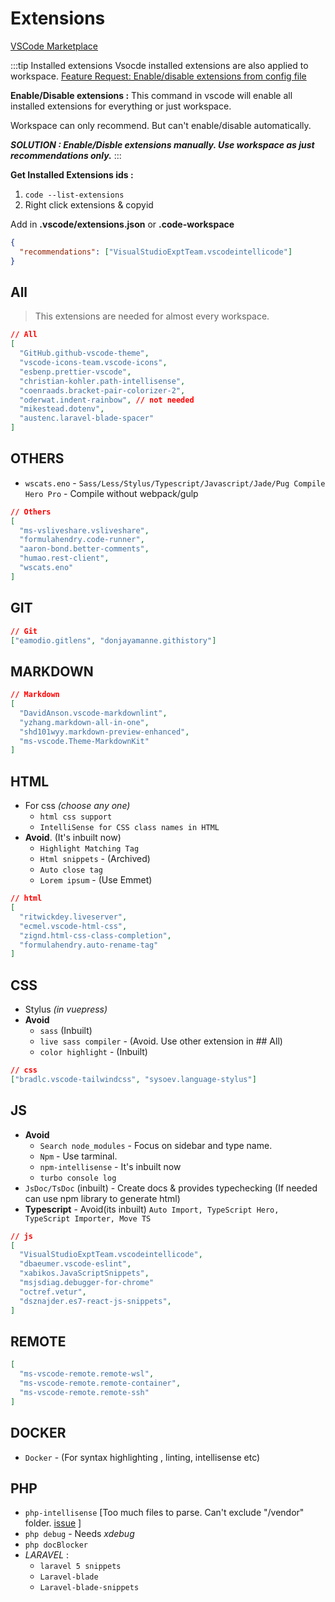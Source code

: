 # Extensions

[VSCode Marketplace](https://marketplace.visualstudio.com/vscode)

:::tip Installed extensions
Vsocde installed extensions are also applied to workspace.
[Feature Request: Enable/disable extensions from config file](https://github.com/microsoft/vscode/issues/40239)

**Enable/Disable extensions :**
This command in vscode will enable all installed extensions for everything or just workspace.

Workspace can only recommend. But can't enable/disable automatically.

**_SOLUTION : Enable/Disble extensions manually. Use workspace as just recommendations only._**
:::

**Get Installed Extensions ids :**

1. `code --list-extensions`
2. Right click extensions & copyid

Add in **.vscode/extensions.json** or **.code-workspace**

```json
{
  "recommendations": ["VisualStudioExptTeam.vscodeintellicode"]
}
```

## All

> This extensions are needed for almost every workspace.

```json
// All
[
  "GitHub.github-vscode-theme",
  "vscode-icons-team.vscode-icons",
  "esbenp.prettier-vscode",
  "christian-kohler.path-intellisense",
  "coenraads.bracket-pair-colorizer-2",
  "oderwat.indent-rainbow", // not needed
  "mikestead.dotenv",
  "austenc.laravel-blade-spacer"
]
```

## OTHERS

- `wscats.eno` - `Sass/Less/Stylus/Typescript/Javascript/Jade/Pug Compile Hero Pro` - Compile without webpack/gulp

```json
// Others
[
  "ms-vsliveshare.vsliveshare",
  "formulahendry.code-runner",
  "aaron-bond.better-comments",
  "humao.rest-client",
  "wscats.eno"
]
```

## GIT

```json
// Git
["eamodio.gitlens", "donjayamanne.githistory"]
```

## MARKDOWN

```json
// Markdown
[
  "DavidAnson.vscode-markdownlint",
  "yzhang.markdown-all-in-one",
  "shd101wyy.markdown-preview-enhanced",
  "ms-vscode.Theme-MarkdownKit"
]
```

## HTML

- For css _(choose any one)_
  - `html css support`
  - `IntelliSense for CSS class names in HTML`
- **Avoid**. (It's inbuilt now)
  - `Highlight Matching Tag`
  - `Html snippets` - (Archived)
  - `Auto close tag`
  - `Lorem ipsum` - (Use Emmet)

```json
// html
[
  "ritwickdey.liveserver",
  "ecmel.vscode-html-css",
  "zignd.html-css-class-completion",
  "formulahendry.auto-rename-tag"
]
```

## CSS

- Stylus _(in vuepress)_
- **Avoid**
  - `sass` (Inbuilt)
  - `live sass compiler` - (Avoid. Use other extension in ## All)
  - `color highlight` - (Inbuilt)

```json
// css
["bradlc.vscode-tailwindcss", "sysoev.language-stylus"]
```

## JS

- **Avoid**
  - `Search node_modules` - Focus on sidebar and type name.
  - `Npm` - Use tarminal.
  - `npm-intellisense` - It's inbuilt now
  - `turbo console log`
- `JsDoc/TsDoc` (inbuilt) - Create docs & provides typechecking (If needed can use npm library to generate html)
- **Typescript** - Avoid(its inbuilt) `Auto Import, TypeScript Hero, TypeScript Importer, Move TS`

```json
// js
[
  "VisualStudioExptTeam.vscodeintellicode",
  "dbaeumer.vscode-eslint",
  "xabikos.JavaScriptSnippets",
  "msjsdiag.debugger-for-chrome"
  "octref.vetur",
  "dsznajder.es7-react-js-snippets",
]
```

## REMOTE

```json
[
  "ms-vscode-remote.remote-wsl",
  "ms-vscode-remote.remote-container",
  "ms-vscode-remote.remote-ssh"
]
```

## DOCKER

- `Docker` - (For syntax highlighting , linting, intellisense etc)

## PHP

- `php-intellisense` [Too much files to parse. Can't exclude "/vendor" folder. [issue](https://github.com/felixfbecker/php-language-server/issues/159) ]
- `php debug` - Needs _xdebug_
- `php docBlocker`
- _LARAVEL_ :
  - `laravel 5 snippets`
  - `Laravel-blade`
  - `Laravel-blade-snippets`
